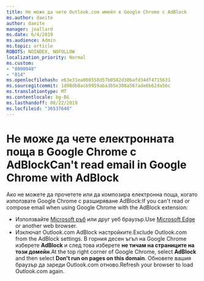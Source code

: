 ```yaml
---
title: Не може да чете Outlook.com имейл в Google Chrome с AdBlock
ms.author: daeite
author: daeite
manager: joallard
ms.date: 6/4/2019
ms.audience: Admin
ms.topic: article
ROBOTS: NOINDEX, NOFOLLOW
localization_priority: Normal
ms.custom:
- "8000048"
- "814"
ms.openlocfilehash: e63e31ea008558d57b0582d306afd34df4715631
ms.sourcegitcommit: 1d98db8acb9959aba3b5e308a567ade6b62da56c
ms.translationtype: MT
ms.contentlocale: bg-BG
ms.lasthandoff: 08/22/2019
ms.locfileid: "36537648"
---
```

# <a name="cant-read-email-in-google-chrome-with-adblock"></a><span data-ttu-id="13854-102">Не може да чете електронната поща в Google Chrome с AdBlock</span><span class="sxs-lookup"><span data-stu-id="13854-102">Can't read email in Google Chrome with AdBlock</span></span>

<span data-ttu-id="13854-103">Ако не можете да прочетете или да композира електронна поща, когато използвате Google Chrome с разширяване AdBlock:</span><span class="sxs-lookup"><span data-stu-id="13854-103">If you can't read or compose email when using Google Chrome with the AdBlock extension:</span></span>

- <span data-ttu-id="13854-104">Използвайте [Microsoft ръб](https://go.microsoft.com/fwlink/p/?linkid=2001503&amp;clcid=0x409) или друг уеб браузър.</span><span class="sxs-lookup"><span data-stu-id="13854-104">Use [Microsoft Edge](https://go.microsoft.com/fwlink/p/?linkid=2001503&amp;clcid=0x409) or another web browser.</span></span>
- <span data-ttu-id="13854-105">Изключат Outlook.com AdBlock настройките.</span><span class="sxs-lookup"><span data-stu-id="13854-105">Exclude Outlook.com from the AdBlock settings.</span></span> <span data-ttu-id="13854-106">В горния десен ъгъл на Google Chrome изберете **AdBlock** и след това изберете **не тичам на страниците на този домейн**.</span><span class="sxs-lookup"><span data-stu-id="13854-106">At the top right corner of Google Chrome, select **AdBlock** and then select **Don't run on pages on this domain**.</span></span> <span data-ttu-id="13854-107">Обновете вашия браузър да зареди Outlook.com отново.</span><span class="sxs-lookup"><span data-stu-id="13854-107">Refresh your browser to load Outlook.com again.</span></span>